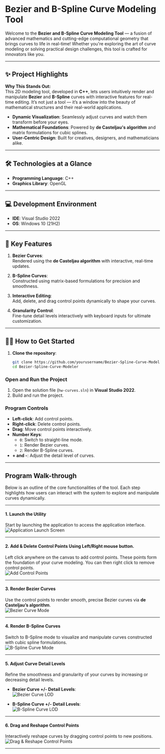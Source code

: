# Bezier and B-Spline Curve Modeling Tool  

Welcome to the **Bezier and B-Spline Curve Modeling Tool** — a fusion of advanced mathematics and cutting-edge computational geometry that brings curves to life in real-time! Whether you're exploring the art of curve modeling or solving practical design challenges, this tool is crafted for innovators like you.

---

## ✨ Project Highlights

**Why This Stands Out:**  
This 2D modeling tool, developed in **C++**, lets users intuitively render and manipulate **Bezier** and **B-Spline** curves with interactive features for real-time editing. It’s not just a tool — it’s a window into the beauty of mathematical structures and their real-world applications.

- **Dynamic Visualization**: Seamlessly adjust curves and watch them transform before your eyes.  
- **Mathematical Foundations**: Powered by **de Casteljau's algorithm** and matrix formulations for cubic splines.  
- **User-Centric Design**: Built for creatives, designers, and mathematicians alike.

---

## 🛠️ Technologies at a Glance

- **Programming Language**: C++  
- **Graphics Library**: OpenGL  

---

## 💻 Development Environment

- **IDE**: Visual Studio 2022  
- **OS**: Windows 10 (21H2)  

---

## 🌟 Key Features

1. **Bezier Curves**:  
   Rendered using the **de Casteljau algorithm** with interactive, real-time updates.

2. **B-Spline Curves**:  
   Constructed using matrix-based formulations for precision and smoothness.

3. **Interactive Editing**:  
   Add, delete, and drag control points dynamically to shape your curves.

4. **Granularity Control**:  
   Fine-tune detail levels interactively with keyboard inputs for ultimate customization.

---


## 🧑‍🔬 How to Get Started 

1. **Clone the repository**:
   ```bash
   git clone https://github.com/yourusername/Bezier-Spline-Curve-Modeler.git
   cd Bezier-Spline-Curve-Modeler


### Open and Run the Project

1. Open the solution file (`hw-curves.sln`) in **Visual Studio 2022**.
2. Build and run the project.

### Program Controls

- **Left-click**: Add control points.
- **Right-click**: Delete control points.
- **Drag**: Move control points interactively.
- **Number Keys**:
  - `0`: Switch to straight-line mode.
  - `1`: Render Bezier curves.
  - `2`: Render B-Spline curves.
- **+ and -**: Adjust the detail level of curves.

---

## Program Walk-through  

Below is an outline of the core functionalities of the tool. Each step highlights how users can interact with the system to explore and manipulate curves dynamically.

---

#### 1. Launch the Utility  
Start by launching the application to access the application interface.  
![Application Launch Screen](https://github.com/user-attachments/assets/b069be93-7c9e-4bd2-a442-9d0422a91acf)

---

#### 2. Add & Delete Control Points Using Left/Right mouse button.   
Left click anywhere on the canvas to add control points. These points form the foundation of your curve modeling. You can then right click to remove control points.  
![Add Control Points](examples/Add_Delete_Control_Points.gif)

---

#### 3. Render Bezier Curves  
Use the control points to render smooth, precise Bezier curves via **de Casteljau’s algorithm**.  
![Bezier Curve Mode](examples/Bezier_Curve_Mode.gif)

---

#### 4. Render B-Spline Curves  
Switch to B-Spline mode to visualize and manipulate curves constructed with cubic spline formulations.  
![B-Spline Curve Mode](examples/BSpline_Curve_Mode.gif)

---

#### 5. Adjust Curve Detail Levels  
Refine the smoothness and granularity of your curves by increasing or decreasing detail levels.  

- **Bezier Curve +/- Detail Levels**:  
  ![Bezier Curve LOD](examples/Bezier_Curve_LOD.gif)

- **B-Spline Curve +/- Detail Levels**:  
  ![B-Spline Curve LOD](examples/BSpline_Curve_LOD.gif)

---

#### 6. Drag and Reshape Control Points  
Interactively reshape curves by dragging control points to new positions.  
![Drag & Reshape Control Points](examples/Drag_&_Reshape.gif)

---


